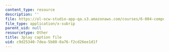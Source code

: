```yaml
---
content_type: resource
description: ''
file: https://ol-ocw-studio-app-qa.s3.amazonaws.com/courses/6-004-computation-structures-spring-2017/c9d253407dea5b808a76f2cd26ee1d1f_v2X-sTKCVMs.srt
file_type: application/x-subrip
parent_uid: null
resourcetype: Other
title: 3play caption file
uid: c9d25340-7dea-5b80-8a76-f2cd26ee1d1f
---
```

